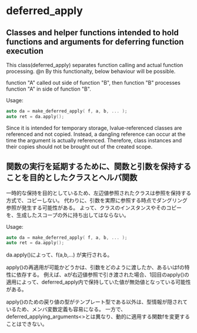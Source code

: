 # deferred_apply
## Classes and helper functions intended to hold functions and arguments for deferring function execution

This class(deferred_apply) separates function calling and actual function processing. @n 
By this functionalty, below behaviour will be possible.

function "A" called out side of function "B", then function "B" processes function "A" in side of function "B".

Usage:
```cpp
auto da = make_deferred_apply( f, a, b, ... );
auto ret = da.apply();
```

Since it is intended for temporary storage, lvalue-referenced classes are referenced and not copied.
Instead, a dangling reference can occur at the time the argument is actually referenced.
Therefore, class instances and their copies should not be brought out of the created scope.

## 関数の実行を延期するために、関数と引数を保持することを目的としたクラスとヘルパ関数

一時的な保持を目的としているため、左辺値参照されたクラスは参照を保持する方式で、コピーしない。
代わりに、引数を実際に参照する時点でダングリング参照が発生する可能性がある。
よって、クラスのインスタンスやそのコピーを、生成したスコープの外に持ち出してはならない。

Usage:
```cpp
auto da = make_deferred_apply( f, a, b, ... );
auto ret = da.apply();
```

da.apply()によって、f(a,b,...) が実行される。

apply()の再適用が可能かどうかは、引数をどのように渡したか、あるいはfの特性に依存する。
例えば、aが右辺値参照で引き渡された場合、1回目のapply()の適用によって、deferred_apply内で保持していた値が無効値となっている可能性がある。

apply()のための戻り値の型がテンプレート型である以外は、型情報が隠されているため、メンバ変数定義も容易になる。
一方で、deferred_applying_arguments<>とは異なり、動的に適用する関数fを変更することはできない。
